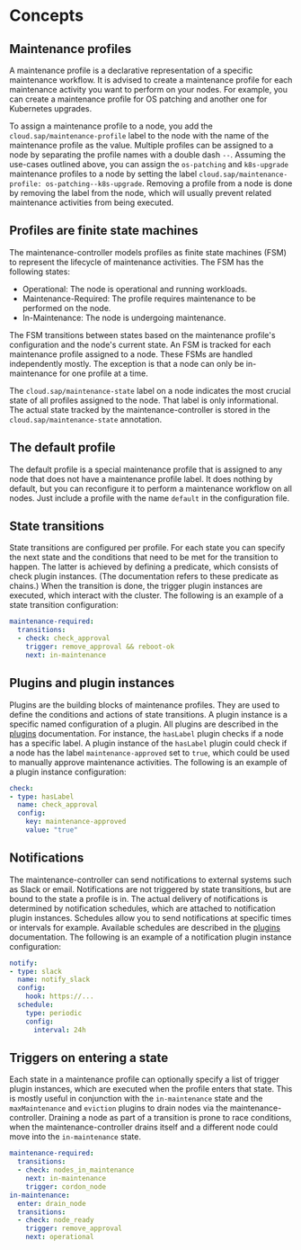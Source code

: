 <!--
SPDX-FileCopyrightText: 2025 SAP SE or an SAP affiliate company

SPDX-License-Identifier: Apache-2.0
-->

# Concepts

## Maintenance profiles
A maintenance profile is a declarative representation of a specific maintenance workflow.
It is advised to create a maintenance profile for each maintenance activity you want to perform on your nodes.
For example, you can create a maintenance profile for OS patching and another one for Kubernetes upgrades.

To assign a maintenance profile to a node, you add the `cloud.sap/maintenance-profile` label to the node with the name of the maintenance profile as the value.
Multiple profiles can be assigned to a node by separating the profile names with a double dash `--`.
Assuming the use-cases outlined above, you can assign the `os-patching` and `k8s-upgrade` maintenance profiles to a node by setting the label `cloud.sap/maintenance-profile: os-patching--k8s-upgrade`.
Removing a profile from a node is done by removing the label from the node, which will usually prevent related maintenance activities from being executed.

## Profiles are finite state machines
The maintenance-controller models profiles as finite state machines (FSM) to represent the lifecycle of maintenance activities.
The FSM has the following states:
- Operational: The node is operational and running workloads.
- Maintenance-Required: The profile requires maintenance to be performed on the node.
- In-Maintenance: The node is undergoing maintenance.

The FSM transitions between states based on the maintenance profile's configuration and the node's current state.
An FSM is tracked for each maintenance profile assigned to a node.
These FSMs are handled independently mostly.
The exception is that a node can only be in-maintenance for one profile at a time.

The `cloud.sap/maintenance-state` label on a node indicates the most crucial state of all profiles assigned to the node.
That label is only informational.
The actual state tracked by the maintenance-controller is stored in the `cloud.sap/maintenance-state` annotation.

## The default profile
The default profile is a special maintenance profile that is assigned to any node that does not have a maintenance profile label.
It does nothing by default, but you can reconfigure it to perform a maintenance workflow on all nodes.
Just include a profile with the name `default` in the configuration file.

## State transitions
State transitions are configured per profile.
For each state you can specify the next state and the conditions that need to be met for the transition to happen.
The latter is achieved by defining a predicate, which consists of check plugin instances.
(The documentation refers to these predicate as chains.)
When the transition is done, the trigger plugin instances are executed, which interact with the cluster.
The following is an example of a state transition configuration:

```yaml
maintenance-required:
  transitions:
  - check: check_approval
    trigger: remove_approval && reboot-ok
    next: in-maintenance
```

## Plugins and plugin instances
Plugins are the building blocks of maintenance profiles.
They are used to define the conditions and actions of state transitions.
A plugin instance is a specific named configuration of a plugin.
All plugins are described in the [plugins](plugins.md) documentation.
For instance, the `hasLabel` plugin checks if a node has a specific label.
A plugin instance of the `hasLabel` plugin could check if a node has the label `maintenance-approved` set to `true`, which could be used to manually approve maintenance activities.
The following is an example of a plugin instance configuration:

```yaml
check:
- type: hasLabel
  name: check_approval
  config:
    key: maintenance-approved
    value: "true"
```

## Notifications
The maintenance-controller can send notifications to external systems such as Slack or email.
Notifications are not triggered by state transitions, but are bound to the state a profile is in.
The actual delivery of notifications is determined by notification schedules, which are attached to notification plugin instances.
Schedules allow you to send notifications at specific times or intervals for example.
Available schedules are described in the [plugins](plugins.md) documentation.
The following is an example of a notification plugin instance configuration:

```yaml
notify:
- type: slack
  name: notify_slack
  config:
    hook: https://...
  schedule:
    type: periodic
    config:
      interval: 24h
```

## Triggers on entering a state
Each state in a maintenance profile can optionally specify a list of trigger plugin instances, which are executed when the profile enters that state.
This is mostly useful in conjunction with the `in-maintenance` state and the `maxMaintenance` and `eviction` plugins to drain nodes via the maintenance-controller.
Draining a node as part of a transition is prone to race conditions, when the maintenance-controller drains itself and a different node could move into the `in-maintenance` state.

```yaml
maintenance-required:
  transitions:
  - check: nodes_in_maintenance
    next: in-maintenance
    trigger: cordon_node
in-maintenance:
  enter: drain_node
  transitions:
  - check: node_ready
    trigger: remove_approval
    next: operational
```
